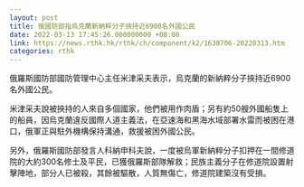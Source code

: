 ```yaml
---
layout: post
title: 俄國防部指烏克蘭新納粹分子挾持近6900名外國公民
date: 2022-03-13 17:45:26.000000000 +08:00
link: https://news.rthk.hk/rthk/ch/component/k2/1638706-20220313.htm
categories: rthk
---
```


俄羅斯國防部國防管理中心主任米津采夫表示，烏克蘭的新納粹分子挾持近6900名外國公民。

米津采夫說被挾持的人來自多個國家，他們被用作肉盾；另有約50艘外國船隻上的船員，因烏克蘭違反國際人道主義法，在亞速海和黑海水域部署水雷而被困在港口，俄軍正與駐外機構保持溝通，救援被困外國公民。

另外，俄羅斯國防部發言人科納申科夫說，一度被烏軍新納粹分子扣押在一間修道院的大約300名修士及平民，已獲俄羅斯部隊解救；民族主義分子在修道院設置射擊陣地，部分人已被殺，其餘被驅散，人質無傷亡，修道院建築沒有受損。
